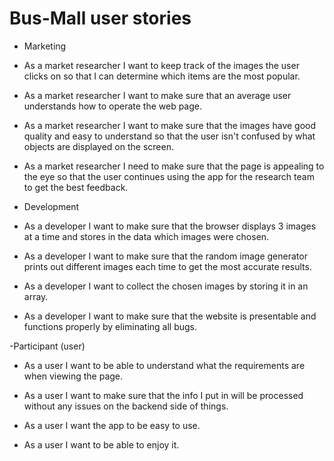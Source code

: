 # Bus-Mall user stories

- Marketing
* As a market researcher I want to keep track of the images the user clicks on so that I can determine which items are the most popular.

* As a market researcher I want to make sure that an average user understands how to operate the web page.  

* As a market researcher I want to make sure that the images have good quality and easy to understand so that the user isn't confused by what objects are displayed on the screen.

* As a market researcher I need to make sure that the page is appealing to the eye so that the user continues using the app for the research team to get the best feedback.

- Development
* As a developer I want to make sure that the browser displays 3 images at a time and stores in the data which images were chosen.

* As a developer I want to make sure that the random image generator prints out different images each time to get the most accurate results.

* As a developer I want to collect the chosen images by storing it in an array.

* As a developer I want to make sure that the website is presentable and functions properly by eliminating all bugs.

-Participant (user)

* As a user I want to be able to understand what the requirements are when viewing the page.

* As a user I want to make sure that the info I put in will be processed without any issues on the backend side of things.

* As a user I want the app to be easy to use.

* As a user I want to be able to enjoy it. 

